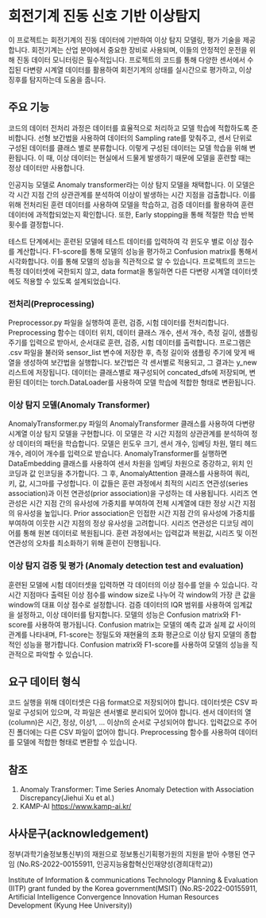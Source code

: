 # 회전기계 진동 신호 기반 이상탐지
이 프로젝트는 회전기계의 진동 데이터에 기반하여 이상 탐지 모델링, 평가 기술을 제공합니다. 회전기계는 산업 분야에서 중요한 장비로 사용되며, 이들의 안정적인 운전을 위해 진동 데이터 모니터링은 필수적입니다. 프로젝트의 코드를 통해 다양한 센서에서 수집된 다변량 시계열 데이터를 활용하여 회전기계의 상태를 실시간으로 평가하고, 이상 징후를 탐지하는데 도움을 줍니다.

## 주요 기능
코드의 데이터 전처리 과정은 데이터를 효율적으로 처리하고 모델 학습에 적합하도록 준비합니다. 선형 보간법을 사용하여 데이터의 Sampling rate를 맞춰주고, 센서 단위로 구성된 데이터를 클래스 별로 분류합니다. 이렇게 구성된 데이터는 모델 학습을 위해 변환됩니다. 이 때, 이상 데이터는 현실에서 드물게 발생하기 때문에 모델을 훈련할 때는 정상 데이터만 사용합니다.

인공지능 모델로 Anomaly transformer라는 이상 탐지 모델을 채택합니다. 이 모델은 각 시간 지점 간의 상관관계를 분석하여 이상이 발생하는 시간 지점을 검출합니다. 이를 위해 전처리된 훈련 데이터를 사용하여 모델을 학습하고, 검증 데이터를 활용하여 훈련 데이터에 과적합되었는지 확인합니다. 또한, Early stopping을 통해 적절한 학습 반복 횟수를 결정합니다.

테스트 단계에서는 훈련된 모델에 테스트 데이터를 입력하여 각 윈도우 별로 이상 점수를 계산합니다. F1-score를 통해 모델의 성능을 평가하고 Confusion matrix를 통해서 시각화합니다. 이를 통해 모델의 성능을 직관적으로 알 수 있습니다. 프로젝트의 코드는 특정 데이터셋에 국한되지 않고, data format을 통일하면 다른 다변량 시계열 데이터셋에도 적용할 수 있도록 설계되었습니다.


### 전처리(Preprocessing)
Preprocessor.py 파일을 실행하여 훈련, 검증, 시험 데이터를 전처리합니다. Preprocessing 함수는 데이터 위치, 데이터 클래스 개수, 센서 개수, 측정 길이, 샘플링 주기를 입력으로 받아서, 순서대로 훈련, 검증, 시험 데이터를 출력합니다. 프로그램은 .csv 파일을 불러와 sensor_list 변수에 저장한 후, 측정 길이와 샘플링 주기에 맞게 배열을 생성하여 보간법을 실행합니다. 보간법은 각 센서별로 적용되고, 그 결과는 y_new 리스트에 저장됩니다. 데이터는 클래스별로 재구성되어 concated_dfs에 저장되며, 변환된 데이터는 torch.DataLoader를 사용하여 모델 학습에 적합한 형태로 변환됩니다.

### 이상 탐지 모델(Anomaly Transformer)
AnomalyTransformer.py 파일의 AnomalyTransformer 클래스를 사용하여 다변량 시계열 이상 탐지 모델을 구현합니다. 이 모델은 각 시간 지점의 상관관계를 분석하여 정상 데이터의 패턴을 학습합니다. 모델은 윈도우 크기, 센서 개수, 임베딩 차원, 멀티 헤드 개수, 레이어 개수를 입력으로 받습니다. AnomalyTransformer를 실행하면 DataEmbedding 클래스를 사용하여 센서 차원을 임베딩 차원으로 증강하고, 위치 인코딩과 값 인코딩을 추가합니다. 그 후, AnomalyAttention 클래스를 사용하여 쿼리, 키, 값, 시그마를 구성합니다. 이 값들은 훈련 과정에서 최적의 시리즈 연관성(series association)과 이전 연관성(prior association)을 구성하는 데 사용됩니다. 시리즈 연관성은 시간 지점 간의 유사성에 가중치를 부여하여 전체 시계열에 대한 정상 시간 지점의 유사성을 높입니다. Prior association은 인접한 시간 지점 간의 유사성에 가중치를 부여하여 이웃한 시간 지점의 정상 유사성을 고려합니다. 시리즈 연관성은 디코딩 레이어를 통해 원본 데이터로 복원됩니다. 훈련 과정에서는 입력값과 복원값, 시리즈 및 이전 연관성의 오차를 최소화하기 위해 훈련이 진행됩니다.

### 이상 탐지 검증 및 평가 (Anomaly detection test and evaluation)
훈련된 모델에 시험 데이터셋을 입력하면 각 데이터의 이상 점수를 얻을 수 있습니다. 각 시간 지점마다 출력된 이상 점수를 window size로 나누어 각 window의 가장 큰 값을 window의 대표 이상 점수로 설정합니다. 검증 데이터의 IQR 범위를 사용하여 임계값을 설정하고, 이상 데이터를 탐지합니다. 모델의 성능은 Confusion matrix와 F1-score를 사용하여 평가됩니다. Confusion matrix는 모델의 예측 값과 실제 값 사이의 관계를 나타내며, F1-score는 정밀도와 재현율의 조화 평균으로 이상 탐지 모델의 종합적인 성능을 평가합니다. Confusion matrix와 F1-score를 사용하여 모델의 성능을 직관적으로 파악할 수 있습니다.

## 요구 데이터 형식
코드 실행을 위해 데이터셋은 다음 format으로 저장되어야 합니다. 데이터셋은 CSV 파일로 구성되어 있으며, 각 파일은 센서별로 분리되어 있어야 합니다. 센서 데이터의 열(column)은 시간, 정상, 이상1, ... 이상n의 순서로 구성되어야 합니다. 입력값으로 주어진 폴더에는 다른 CSV 파일이 없어야 합니다. Preprocessing 함수를 사용하여 데이터를 모델에 적합한 형태로 변환할 수 있습니다.

## 참조
1. Anomaly Transformer: Time Series Anomaly Detection with Association Discrepancy(Jiehui Xu et al.)
2. KAMP-AI https://www.kamp-ai.kr/

## **사사문구(acknowledgement)**  
정부(과학기술정보통신부)의 재원으로 정보통신기획평가원의 지원을 받아 수행된 연구임 (No.RS-2022-00155911, 인공지능융합혁신인재양성(경희대학교))     

Institute of Information &amp; communications Technology Planning &amp; Evaluation (IITP) grant funded by the Korea government(MSIT) (No.RS-2022-00155911, Artificial Intelligence Convergence Innovation Human Resources Development (Kyung Hee University))
